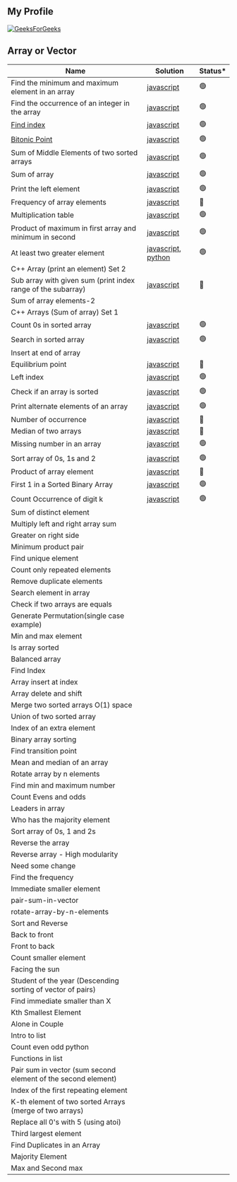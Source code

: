 ## My Profile
[![GeeksForGeeks](https://img.shields.io/badge/GeeksforGeeks-gray?style=for-the-badge&logo=geeksforgeeks&logoColor=35914c)](https://www.geeksforgeeks.org/user/deryaantvgm7/)

## Array or Vector

| Name                                                           | Solution | Status* |
|----------------------------------------------------------------| -------- | ------- |
| Find the minimum and maximum element in an array                                                    |    [javascript](https://github.com/D-Antonelli/mentorship_with_davide/blob/main/javascript/min_and_max_in_array.js)           |  🟢   |
| Find the occurrence of an integer in the array                                                    |   [javascript](https://github.com/D-Antonelli/mentorship_with_davide/blob/main/javascript/find_the_frequency.js)              |  🟢   |
| [Find index](https://practice.geeksforgeeks.org/problems/find-index4752/1?page=1&difficulty[]=-2&status[]=unsolved&sortBy=submissions)                                                     |             [javascript](https://github.com/D-Antonelli/mentorship_with_davide/blob/main/javascript/find_index.js)   |  🟢   |
| [Bitonic Point](https://www.geeksforgeeks.org/problems/maximum-value-in-a-bitonic-array3001/1?page=1&company%5B%5D=Amazon&curated%5B%5D=8&sortBy=submissions)                                                  |              [javascript](https://github.com/D-Antonelli/mentorship_with_davide/blob/main/javascript/bitonic_point.js)  | 🟢 | 
| Sum of Middle Elements of two sorted arrays                    |   [javascript](https://github.com/D-Antonelli/mentorship_with_davide/blob/main/javascript/sum_of_middle_elements_of_two_sorted_arrays.js)             | 🟢 |
| Sum of array                                                    |   [javascript](https://github.com/D-Antonelli/mentorship_with_davide/blob/main/javascript/sum_of_array.js)             | 🟢 |
| Print the left element                                          |   [javascript](https://github.com/D-Antonelli/mentorship_with_davide/blob/main/javascript/find_the_left_over_element.js)             | 🟢 |
| Frequency of array elements                                     |    [javascript](https://github.com/D-Antonelli/mentorship_with_davide/blob/main/javascript/frequencies_of_limited_range_array_elements.js)          |   🔴     |
| Multiplication table                                            |   [javascript](https://github.com/D-Antonelli/mentorship_with_davide/blob/main/javascript/multiplication_table.js)             | 🟢 |
| Product of maximum in first array and minimum in second         |   [javascript](https://github.com/D-Antonelli/mentorship_with_davide/blob/main/javascript/max_and_min_product.js)             | 🟢 |
| At least two greater element                                    |   [javascript](https://github.com/D-Antonelli/mentorship_with_davide/blob/main/javascript/at_least_two_greater_elements.js), [python](https://github.com/D-Antonelli/mentorship_with_davide/blob/main/python/at_least_two_greater_elements.py)            | 🟢 |
| C++ Array (print an element) Set 2                              |             |        |
| Sub array with given sum (print index range of the subarray)    |    [javascript](https://github.com/D-Antonelli/mentorship_with_davide/blob/main/javascript/subarrays_with_given_sum.js)          |    🔴    |
| Sum of array elements-2                                         |             |        |
| C++ Arrays (Sum of array) Set 1                                 |             |        |
| Count 0s in sorted array                                        |   [javascript](https://github.com/D-Antonelli/mentorship_with_davide/blob/main/javascript/count_the_zeros.js)             | 🟢 |
| Search in sorted array                                          |   [javascript](https://github.com/D-Antonelli/mentorship_with_davide/blob/main/javascript/sorted_array_search.js)             | 🟢 |
| Insert at end of array                                          |             |        |
| Equilibrium point                                               |    [javascript](https://github.com/D-Antonelli/mentorship_with_davide/blob/main/javascript/equilibrium_point.js)          |    🔴    |
| Left index                                                      |   [javascript](https://github.com/D-Antonelli/mentorship_with_davide/blob/main/javascript/left_most_and_right_most_index.js)             | 🟢 |
| Check if an array is sorted                                     |   [javascript](https://github.com/D-Antonelli/mentorship_with_davide/blob/main/javascript/check_if_array_is_sorted.js)             | 🟢 |
| Print alternate elements of an array                            |   [javascript](https://github.com/D-Antonelli/mentorship_with_davide/blob/main/javascript/alternates_in_an_array.js)             | 🟢 |
| Number of occurrence                                            |    [javascript](https://github.com/D-Antonelli/mentorship_with_davide/blob/main/javascript/number_of_occurrence.js)          |    🔴    |
| Median of two arrays                                            |    [javascript](https://github.com/D-Antonelli/mentorship_with_davide/blob/main/javascript/median_of_2_sorted_arrays_of_different_sizes.js)          |    🔴    |
| Missing number in an array                                      |   [javascript](https://github.com/D-Antonelli/mentorship_with_davide/blob/main/javascript/missing_in_array.js)             | 🟢 |
| Sort array of 0s, 1s and 2                                      |   [javascript](https://github.com/D-Antonelli/mentorship_with_davide/blob/main/javascript/sort_0s,_1s_and_2s.js)             | 🟢 |
| Product of array element                                        |    [javascript](https://github.com/D-Antonelli/mentorship_with_davide/blob/main/javascript/product_of_array_elements.js)          |    🔴    |
| First 1 in a Sorted Binary Array                        |   [javascript](https://github.com/D-Antonelli/mentorship_with_davide/blob/main/javascript/first_1_in_a_sorted_binary_array.js)             | 🟢 |
| Count Occurrence of digit k                                         |   [javascript](https://github.com/D-Antonelli/mentorship_with_davide/blob/main/javascript/count_occurrence_of_digit_k.js)             | 🟢 |
| Sum of distinct element                                         |             |        |
| Multiply left and right array sum                               |             |        |
| Greater on right side                                           |             |        |
| Minimum product pair                                            |             |        |
| Find unique element                                             |             |        |
| Count only repeated elements                                    |             |        |
| Remove duplicate elements                                       |             |        |
| Search element in array                                         |             |        |
| Check if two arrays are equals                                  |             |        |
| Generate Permutation(single case example)                       |             |        |
| Min and max element                                             |             |        |
| Is array sorted                                                 |             |        |
| Balanced array                                                  |             |        |
| Find Index                                                      |             |        |
| Array insert at index                                           |            |        |
| Array delete and shift                                          |             |        |
| Merge two sorted arrays O(1) space                              |             |        |
| Union of two sorted array                                       |             |        |
| Index of an extra element                                       |             |        |
| Binary array sorting                                            |             |        |
| Find transition point                                           |             |        |
| Mean and median of an array                                     |             |        |
| Rotate array by n elements                                      |             |        |
| Find min and maximum number                                     |             |        |
| Count Evens and odds                                            |             |        |
| Leaders in array                                                |             |        |
| Who has the majority element                                    |             |        |
| Sort array of 0s, 1 and 2s                                      |             |        |
| Reverse the array                                               |             |        |
| Reverse array - High modularity                                 |             |        |
| Need some change                                                |             |        |
| Find the frequency                                              |             |        |
| Immediate smaller element                                       |             |        |
| pair-sum-in-vector                                              |             |        |
| rotate-array-by-n-elements                                      |             |        |
| Sort and Reverse                                                |             |        |
| Back to front                                                   |             |        |
| Front to back                                                   |             |        |
| Count smaller element                                           |             |        |
| Facing the sun                                                  |             |        |
| Student of the year (Descending sorting of vector of pairs)     |             |        |
| Find immediate smaller than X                                   |             |        |
| Kth Smallest Element                                            |             |        |
| Alone in Couple                                                 |             |        |
| Intro to list                                                   |                |  |
| Count even odd python                                           |                |  |
| Functions in list                                               |                |  |
| Pair sum in vector (sum second element of the second element)   |             |        |
| Index of the first repeating element                            |             |        |
| K-th element of two sorted Arrays (merge of two arrays)         |             |        |
| Replace all 0's with 5 (using atoi)                             |             |        |
| Third largest element                                           |             |        |
| Find Duplicates in an Array                                     |             |        |
| Majority Element                                                |             |        |
| Max and Second max                                              |             |        |



